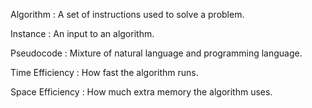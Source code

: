 Algorithm
: A set of instructions used to solve a problem.



Instance
: An input to an algorithm.

Pseudocode
: Mixture of natural language and programming language.

Time Efficiency
: How fast the algorithm runs.

Space Efficiency
: How much extra memory the algorithm uses.
